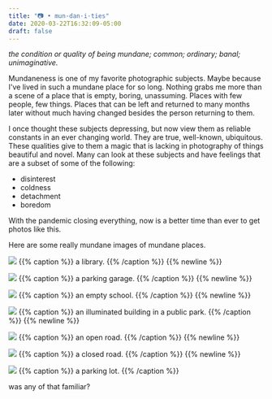 ```yaml
---
title: "📷 • mun·dan·i·ties"
date: 2020-03-22T16:32:09-05:00
draft: false
---
```

*the condition or quality of being mundane; common; ordinary; banal; unimaginative.*

Mundaneness is one of my favorite photographic subjects. Maybe because I've lived in such a mundane place for so long. Nothing grabs me more than a scene of a place that is empty, boring, unassuming. Places with few people, few things. Places that can be left and returned to many months later without much having changed besides the person returning to them.

I once thought these subjects depressing, but now view them as reliable constants in an ever changing world. They are true, well-known, ubiquitous. These qualities give to them a magic that is lacking in photography of things beautiful and novel. Many can look at these subjects and have feelings that are a subset of some of the following:
- disinterest
- coldness
- detachment
- boredom

With the pandemic closing everything, now is a better time than ever to get photos like this.

Here are some really mundane images of mundane places.


![](/images/mundanities/8.jpg)
{{% caption %}} a library. {{% /caption %}}
{{% newline %}}

![](/images/mundanities/9.jpg)
{{% caption %}} a parking garage. {{% /caption %}}
{{% newline %}}

![](/images/mundanities/3.jpg)
{{% caption %}} an empty school. {{% /caption %}}
{{% newline %}}

![](/images/mundanities/5.jpg)
{{% caption %}} an illuminated building in a public park. {{% /caption %}}
{{% newline %}}

![](/images/mundanities/6.jpg)
{{% caption %}} an open road. {{% /caption %}}
{{% newline %}}

![](/images/mundanities/1.jpg)
{{% caption %}} a closed road. {{% /caption %}}
{{% newline %}}

![](/images/mundanities/7.jpg)
{{% caption %}} a parking lot. {{% /caption %}}

was any of that familiar?
